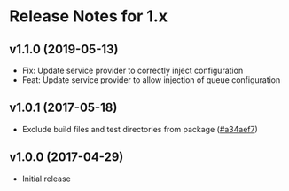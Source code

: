 # Release Notes for 1.x

## v1.1.0 (2019-05-13)

* Fix: Update service provider to correctly inject configuration
* Feat: Update service provider to allow injection of queue configuration

## v1.0.1 (2017-05-18)

* Exclude build files and test directories from package ([#a34aef7](https://github.com/lukewaite/laravel-aws-cache-adapter/commit/a34aef745f237793d81897c15b8cfd6ac066ac67))

## v1.0.0 (2017-04-29)

* Initial release
